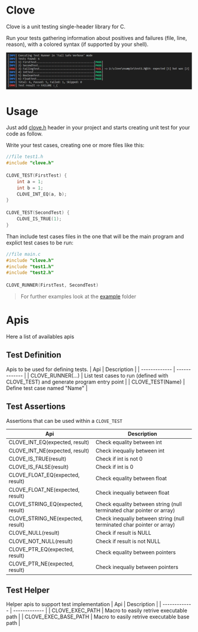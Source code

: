 # Clove
Clove is a unit testing single-header library for C.

Run your tests gathering information about positives and failures (file, line, reason), with a colored syntax (if supported by your shell).

![Clove test run result](./example/result.png)


# Usage
Just add [clove.h](./clove.h) header in your project and starts creating unit test for your code as follow.

Write your test cases, creating one or more files like this:
```c
//file test1.h
#include "clove.h"

CLOVE_TEST(FirstTest) {
    int a = 1;
    int b = 1;
    CLOVE_INT_EQ(a, b);
}

CLOVE_TEST(SecondTest) {
    CLOVE_IS_TRUE(1);
}
```

Than include test cases files in the one that will be the main program and explict test cases to be run:

```c
//file main.c
#include "clove.h"
#include "test1.h"
#include "test2.h"

CLOVE_RUNNER(FirstTest, SecondTest)
```

> For further examples look at the [example](./example) folder

# Apis
Here a list of availables apis
## Test Definition
Apis to be used for defining tests.
| Api | Description |
| ------------- | ------------- |
| CLOVE_RUNNER(...)  | List test cases to run (defined with CLOVE_TEST) and generate program entry point  |
| CLOVE_TEST(Name)  | Define test case named "Name" |

## Test Assertions
Assertions that can be used within a ```CLOVE_TEST```

| Api | Description |
| ------------- | ------------- |
| CLOVE_INT_EQ(expected, result)  | Check equality between int |
| CLOVE_INT_NE(expected, result)  | Check inequaliy between int |
| CLOVE_IS_TRUE(result)  | Check if int is not 0 |
| CLOVE_IS_FALSE(result)  | Check if int is 0 |
| CLOVE_FLOAT_EQ(expected, result)  | Check equality between float |
| CLOVE_FLOAT_NE(expected, result)  | Check inequaliy between float |
| CLOVE_STRING_EQ(expected, result)  | Check equality between string (null terminated char pointer or array) |
| CLOVE_STRING_NE(expected, result)  | Check inequaliy between string (null terminated char pointer or array) |
| CLOVE_NULL(result)  | Check if result is NULL |
| CLOVE_NOT_NULL(result)  | Check if result is not NULL |
| CLOVE_PTR_EQ(expected, result)  | Check equality between pointers |
| CLOVE_PTR_NE(expected, result)  | Check inequaliy between pointers |


## Test Helper
Helper apis to support test implementation
| Api | Description |
| ------------- | ------------- |
| CLOVE_EXEC_PATH  | Macro to easily retrive executable path |
| CLOVE_EXEC_BASE_PATH  | Macro to easily retrive executable base path |
